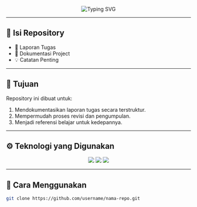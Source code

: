 <!-- Banner Animasi -->
<p align="center">
  <img src="https://readme-typing-svg.herokuapp.com?size=24&duration=4000&color=00C4FF&center=true&vCenter=true&width=600&lines=📘+Dokumentasi+Laporan+-+Pemrograman+Web;✍️+Tugas+Kuliah+dan+Project;🚀+Belajar+Web+Development+Lebih+Menyenangkan!" alt="Typing SVG">
</p>

---

## 📑 Isi Repository
- 📝 Laporan Tugas
- 📂 Dokumentasi Project  
- 💡 Catatan Penting  

---

## 🎯 Tujuan
Repository ini dibuat untuk:
1. Mendokumentasikan laporan tugas secara terstruktur.  
2. Mempermudah proses revisi dan pengumpulan.  
3. Menjadi referensi belajar untuk kedepannya.  

---

## ⚙️ Teknologi yang Digunakan
<p align="center">
  <img src="https://img.shields.io/badge/HTML5-orange?style=for-the-badge&logo=html5&logoColor=white">
  <img src="https://img.shields.io/badge/CSS3-blue?style=for-the-badge&logo=css3&logoColor=white">
  <img src="https://img.shields.io/badge/JavaScript-yellow?style=for-the-badge&logo=javascript&logoColor=black">
</p>

---

## 🚀 Cara Menggunakan
```bash
git clone https://github.com/username/nama-repo.git
